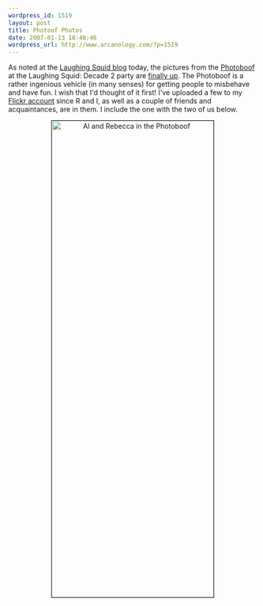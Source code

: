 ```yaml
--- 
wordpress_id: 1519
layout: post
title: Photoof Photos
date: 2007-01-13 18:48:46
wordpress_url: http://www.arcanology.com/?p=1519
---
```

As noted at the <a href="http://laughingsquid.com/laughing-squid-decade-2-photoboof-photos/">Laughing Squid blog</a> today, the pictures from the <a href="http://photoboof.com/">Photoboof</a> at the Laughing Squid: Decade 2 party are <a href="http://photoboof.com/thephotoboof/squid06/">finally up</a>. The Photoboof is a rather ingenious vehicle (in many senses) for getting people to misbehave and have fun. I wish that I'd thought of it first! I've uploaded a few to my <a href="http://www.flickr.com/photos/albill/">Flickr account</a> since R and I, as well as a couple of friends and acquaintances, are in them. I include the one with the two of us below. <p align="center">
                                                                                                                                                                                                                                                                                                                                                                                                                                                                                                                                                                                                                                                                                                                                                                                                                                              <a title="Photo Sharing" href="http://www.flickr.com/photos/albill/356390077/"><img width="328" height="965" border="1" alt="Al and Rebecca in the Photoboof" src="http://farm1.static.flickr.com/159/356390077_8e08b755b8_o.jpg" /></a>
                                                                                                                                                                                                                                                                                                                                                                                                                                                                                                                                                                                                                                                                                                                                                                                                                                            </p>